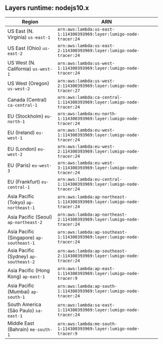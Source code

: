 Layers runtime: nodejs10.x
----
| Region | ARN |
| --- | --- |
|US East (N. Virginia)  `us-east-1`|`arn:aws:lambda:us-east-1:114300393969:layer:lumigo-node-tracer:24`|
|US East (Ohio)  `us-east-2`|`arn:aws:lambda:us-east-2:114300393969:layer:lumigo-node-tracer:24`|
|US West (N. California)  `us-west-1`|`arn:aws:lambda:us-west-1:114300393969:layer:lumigo-node-tracer:24`|
|US West (Oregon)  `us-west-2`|`arn:aws:lambda:us-west-2:114300393969:layer:lumigo-node-tracer:27`|
|Canada (Central)  `ca-central-1`|`arn:aws:lambda:ca-central-1:114300393969:layer:lumigo-node-tracer:24`|
|EU (Stockholm)  `eu-north-1`|`arn:aws:lambda:eu-north-1:114300393969:layer:lumigo-node-tracer:24`|
|EU (Ireland)  `eu-west-1`|`arn:aws:lambda:eu-west-1:114300393969:layer:lumigo-node-tracer:24`|
|EU (London)  `eu-west-2`|`arn:aws:lambda:eu-west-2:114300393969:layer:lumigo-node-tracer:24`|
|EU (Paris)  `eu-west-3`|`arn:aws:lambda:eu-west-3:114300393969:layer:lumigo-node-tracer:24`|
|EU (Frankfurt)  `eu-central-1`|`arn:aws:lambda:eu-central-1:114300393969:layer:lumigo-node-tracer:24`|
|Asia Pacific (Tokyo)  `ap-northeast-1`|`arn:aws:lambda:ap-northeast-1:114300393969:layer:lumigo-node-tracer:24`|
|Asia Pacific (Seoul)  `ap-northeast-2`|`arn:aws:lambda:ap-northeast-2:114300393969:layer:lumigo-node-tracer:24`|
|Asia Pacific (Singapore)  `ap-southeast-1`|`arn:aws:lambda:ap-southeast-1:114300393969:layer:lumigo-node-tracer:24`|
|Asia Pacific (Sydney)  `ap-southeast-2`|`arn:aws:lambda:ap-southeast-2:114300393969:layer:lumigo-node-tracer:24`|
|Asia Pacific (Hong Kong)  `ap-east-1`|`arn:aws:lambda:ap-east-1:114300393969:layer:lumigo-node-tracer:9`|
|Asia Pacific (Mumbai)  `ap-south-1`|`arn:aws:lambda:ap-south-1:114300393969:layer:lumigo-node-tracer:24`|
|South America (São Paulo)  `sa-east-1`|`arn:aws:lambda:sa-east-1:114300393969:layer:lumigo-node-tracer:24`|
|Middle East (Bahrain)  `me-south-1`|`arn:aws:lambda:me-south-1:114300393969:layer:lumigo-node-tracer:9`|
